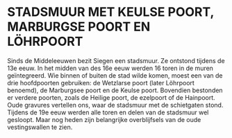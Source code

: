 # STADSMUUR MET KEULSE POORT, MARBURGSE POORT EN LÖHRPOORT

Sinds de Middeleeuwen bezit Siegen een stadsmuur. Ze ontstond tijdens de 13e eeuw. In het midden van des 16e eeuw werden 16 toren in de muren geïntegreerd. Wie binnen of buiten de stad wilde komen, moest een van de drie hoofdpoorten gebruiken: de Wetzlarse poort (later Löhrpoort benoemd), de Marburgsee poort en de Keulse poort. Bovendien bestonden er verdere poorten, zoals de Heilige poort, de ezelpoort of de Hainpoort. Oude gravures vertellen ons, waar de stadsmuur met de schietgaten stond. Tijdens de 19e eeuw werden alle toren en delen van de stadsmuur wel gesloopt. Maar nog heden zijn belangrijke overblijfsels van de oude vestingswallen te zien. 

